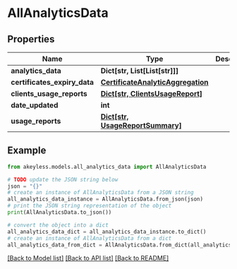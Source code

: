 # AllAnalyticsData


## Properties

Name | Type | Description | Notes
------------ | ------------- | ------------- | -------------
**analytics_data** | **Dict[str, List[List[str]]]** |  | [optional] 
**certificates_expiry_data** | [**CertificateAnalyticAggregation**](CertificateAnalyticAggregation.md) |  | [optional] 
**clients_usage_reports** | [**Dict[str, ClientsUsageReport]**](ClientsUsageReport.md) |  | [optional] 
**date_updated** | **int** |  | [optional] 
**usage_reports** | [**Dict[str, UsageReportSummary]**](UsageReportSummary.md) |  | [optional] 

## Example

```python
from akeyless.models.all_analytics_data import AllAnalyticsData

# TODO update the JSON string below
json = "{}"
# create an instance of AllAnalyticsData from a JSON string
all_analytics_data_instance = AllAnalyticsData.from_json(json)
# print the JSON string representation of the object
print(AllAnalyticsData.to_json())

# convert the object into a dict
all_analytics_data_dict = all_analytics_data_instance.to_dict()
# create an instance of AllAnalyticsData from a dict
all_analytics_data_from_dict = AllAnalyticsData.from_dict(all_analytics_data_dict)
```
[[Back to Model list]](../README.md#documentation-for-models) [[Back to API list]](../README.md#documentation-for-api-endpoints) [[Back to README]](../README.md)


